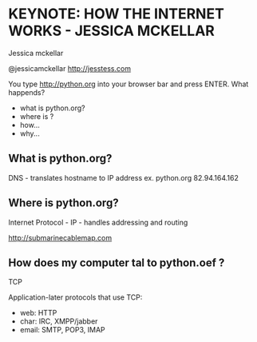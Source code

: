 KEYNOTE: HOW THE INTERNET WORKS - JESSICA MCKELLAR
==================================================

Jessica mckellar

@jessicamckellar
http://jesstess.com

You type http://python.org into your browser bar and press ENTER.
What happends?

- what is python.org?
- where is ?
- how... 
- why... 

What is python.org? 
-------------------

DNS - translates hostname to IP address
ex. python.org 82.94.164.162

Where is python.org?
--------------------

Internet Protocol - IP - handles addressing and routing

http://submarinecablemap.com

How does my computer tal to python.oef ?
----------------------------------------

TCP 

Application-later protocols that use TCP:
- web: HTTP
- char: IRC, XMPP/jabber
- email: SMTP, POP3, IMAP


